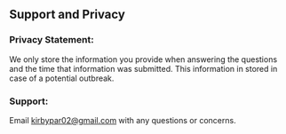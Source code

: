 ## Support and Privacy

### Privacy Statement:
We only store the information you provide when answering the questions and the time that information was submitted. This information in stored in case of a potential outbreak.

### Support:
Email kirbypar02@gmail.com with any questions or concerns.

